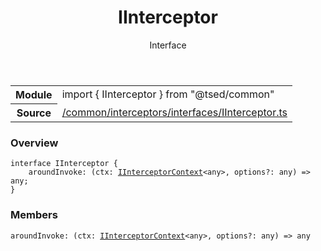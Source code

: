 
<header class="symbol-info-header"><h1 id="iinterceptor">IInterceptor</h1><label class="symbol-info-type-label interface">Interface</label></header>
<!-- summary -->
<section class="symbol-info"><table class="is-full-width"><tbody><tr><th>Module</th><td><div class="lang-typescript"><span class="token keyword">import</span> { IInterceptor }&nbsp;<span class="token keyword">from</span>&nbsp;<span class="token string">"@tsed/common"</span></div></td></tr><tr><th>Source</th><td><a href="https://github.com/Romakita/ts-express-decorators/blob/v4.14.3/src//common/interceptors/interfaces/IInterceptor.ts#L0-L0">/common/interceptors/interfaces/IInterceptor.ts</a></td></tr></tbody></table></section>
<!-- overview -->


### Overview


<pre><code class="typescript-lang "><span class="token keyword">interface</span> IInterceptor <span class="token punctuation">{</span>
    aroundInvoke<span class="token punctuation">:</span> <span class="token punctuation">(</span>ctx<span class="token punctuation">:</span> <a href="#api/common/interceptors/iinterceptorcontext"><span class="token">IInterceptorContext</span></a><<span class="token keyword">any</span>><span class="token punctuation">,</span> options?<span class="token punctuation">:</span> <span class="token keyword">any</span><span class="token punctuation">)</span> => <span class="token keyword">any</span><span class="token punctuation">;</span>
<span class="token punctuation">}</span></code></pre>


<!-- Parameters -->

<!-- Description -->

<!-- Members -->







### Members



<div class="method-overview">
<pre><code class="typescript-lang ">aroundInvoke<span class="token punctuation">:</span> <span class="token punctuation">(</span>ctx<span class="token punctuation">:</span> <a href="#api/common/interceptors/iinterceptorcontext"><span class="token">IInterceptorContext</span></a><<span class="token keyword">any</span>><span class="token punctuation">,</span> options?<span class="token punctuation">:</span> <span class="token keyword">any</span><span class="token punctuation">)</span> => <span class="token keyword">any</span></code></pre>
</div>








